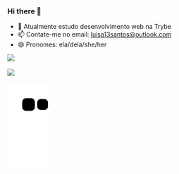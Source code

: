 ### Hi there 👋


- 🌱 Atualmente estudo desenvolvimento web na Trybe
- 📫 Contate-me no email: luisa13santos@outlook.com
- 😄 Pronomes: ela/dela/she/her

<div> 

  <a href="https://www.linkedin.com/in/luisa-vbs/" target="_blank"><img src="https://img.shields.io/badge/-LinkedIn-%230077B5?style=for-the-badge&logo=linkedin&logoColor=white" target="_blank"></a> 
 
</div>

<div align="left">
  <a href="https://github.com/luisavb">
  <img height="180em" src="https://github-readme-stats.vercel.app/api/top-langs/?username=luisavb&layout=compact&langs_count=7&theme=gruvbox"/>
</div>
  
   ![Snake animation](https://github.com/rafaballerini/rafaballerini/blob/output/github-contribution-grid-snake.svg)
